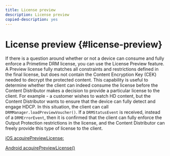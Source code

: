 ```yaml
---
title: License preview
description: License preview
copied-description: yes
---
```


# License preview {#license-preview}

If there is a question around whether or not a device can consume and fully enforce a Primetime DRM license, you can use the License Preview feature. A Preview license fully matches all constraints and restrictions defined in the final license, but does not contain the Content Encryption Key (CEK) needed to decrypt the protected content. This capability is useful to determine whether the client can indeed consume the license before the Content Distributor makes a decision to provide a particular license to the client. For example - a customer wishes to watch HD content, but the Content Distributor wants to ensure that the device can fully detect and engage HDCP. In this situation, the client can call `DRMManager.loadPreviewVoucher()`. If a `DRMStatusEvent` is received, instead of a `DRMErrorEvent`, then it is confirmed that the client can fully enforce the Output Protection restrictions in the license, and the Content Distributor can freely provide this type of license to the client.

[iOS acquirePreviewLicense:](https://help.adobe.com/en_US/primetime/api/drm-apis/client/ios/interface_d_r_m_manager.html#a3baac603bdd8826624dbe97f9faaba10)

[Android acquirePreviewLicense()](https://help.adobe.com/en_US/primetime/api/drm-apis/client/android/com/adobe/ave/drm/DRMManager.html#acquirePreviewLicense(com.adobe.ave.drm.DRMMetadata,%20com.adobe.ave.drm.DRMOperationErrorCallback,%20com.adobe.ave.drm.DRMLicenseAcquiredCallback)) 
